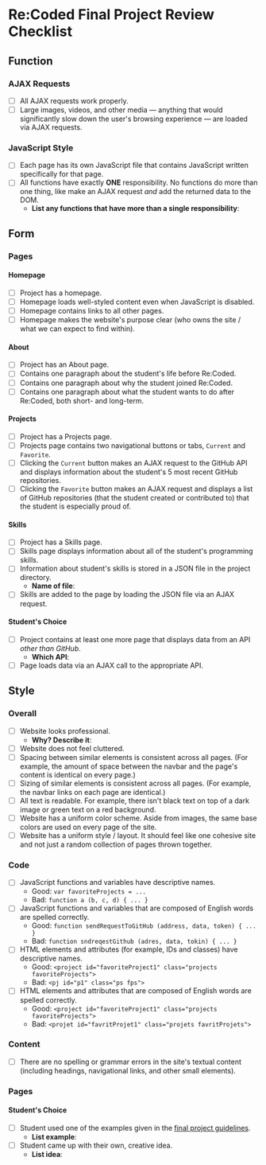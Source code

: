 # Re:Coded Final Project Review Checklist

## Function
### AJAX Requests
- [ ] All AJAX requests work properly.
- [ ] Large images, videos, and other media — anything that would significantly slow down the user's browsing experience — are loaded via AJAX requests.

### JavaScript Style
- [ ] Each page has its own JavaScript file that contains JavaScript written specifically for that page.
- [ ] All functions have exactly **ONE** responsibility. No functions do more than one thing, like make an AJAX request *and* add the returned data to the DOM.
  + **List any functions that have more than a single responsibility**: 

## Form
### Pages
#### Homepage
- [ ] Project has a homepage.
- [ ] Homepage loads well-styled content even when JavaScript is disabled.
- [ ] Homepage contains links to all other pages.
- [ ] Homepage makes the website's purpose clear (who owns the site / what we can expect to find within).

#### About
- [ ] Project has an About page.
- [ ] Contains one paragraph about the student's life before Re:Coded.
- [ ] Contains one paragraph about why the student joined Re:Coded.
- [ ] Contains one paragraph about what the student wants to do after Re:Coded, both short- and long-term.

#### Projects
- [ ] Project has a Projects page.
- [ ] Projects page contains two navigational buttons or tabs, `Current` and `Favorite`.
- [ ] Clicking the `Current` button makes an AJAX request to the GitHub API and displays information about the student's 5 most recent GitHub repositories.
- [ ] Clicking the `Favorite` button makes an AJAX request and displays a list of GitHub repositories (that the student created or contributed to) that the student is especially proud of.

#### Skills
- [ ] Project has a Skills page.
- [ ] Skills page displays information about all of the student's programming skills.
- [ ] Information about student's skills is stored in a JSON file in the project directory.
  + **Name of file**: 
- [ ] Skills are added to the page by loading the JSON file via an AJAX request.

#### Student's Choice
- [ ] Project contains at least one more page that displays data from an API *other than GitHub*.
  + **Which API**: 
- [ ] Page loads data via an AJAX call to the appropriate API.

## Style
### Overall
- [ ] Website looks professional.
  + **Why? Describe it**: 
- [ ] Website does not feel cluttered.
- [ ] Spacing between similar elements is consistent across all pages. (For example, the amount of space between the navbar and the page's content is identical on every page.)
- [ ] Sizing of similar elements is consistent across all pages. (For example, the navbar links on each page are identical.)
- [ ] All text is readable. For example, there isn't black text on top of a dark image or green text on a red background.
- [ ] Website has a uniform color scheme. Aside from images, the same base colors are used on every page of the site.
- [ ] Website has a uniform style / layout. It should feel like one cohesive site and not just a random collection of pages thrown together.

### Code
- [ ] JavaScript functions and variables have descriptive names.
  + Good: `var favoriteProjects = ...`
  + Bad: `function a (b, c, d) { ... }`
- [ ] JavaScript functions and variables that are composed of English words are spelled correctly.
  + Good: `function sendRequestToGitHub (address, data, token) { ... }`
  + Bad: `function sndreqestGithub (adres, data, tokin) { ... }`
- [ ] HTML elements and attributes (for example, IDs and classes) have descriptive names.
  + Good: `<project id="favoriteProject1" class="projects favoriteProjects">`
  + Bad: `<pj id="p1" class="ps fps">`
- [ ] HTML elements and attributes that are composed of English words are spelled correctly.
  + Good: `<project id="favoriteProject1" class="projects favoriteProjects">`
  + Bad: `<projet id="favritProjet1" class="projets favritProjets">`
  
### Content
- [ ] There are no spelling or grammar errors in the site's textual content (including headings, navigational links, and other small elements).

### Pages
#### Student's Choice
- [ ] Student used one of the examples given in the [final project guidelines](https://github.com/gj/re-coded-js-final-project/blob/master/README.md).
  + **List example**: 
- [ ] Student came up with their own, creative idea.
  + **List idea**: 
